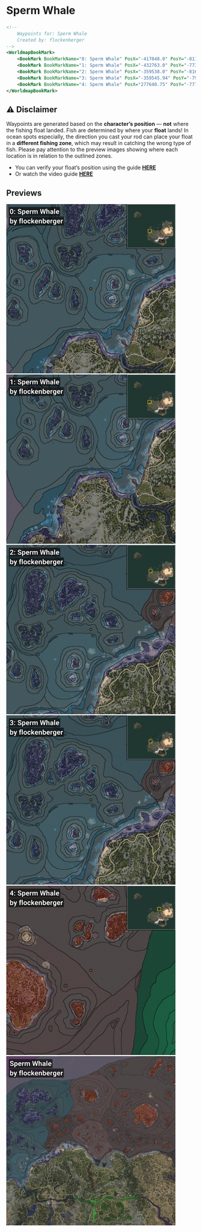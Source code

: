 # Sperm Whale
```xml
<!--
    Waypoints for: Sperm Whale
    Created by: flockenberger
-->
<WorldmapBookMark>
    <BookMark BookMarkName="0: Sperm Whale" PosX="-417048.0" PosY="-8117.0" PosZ="104068.0" />
    <BookMark BookMarkName="1: Sperm Whale" PosX="-432763.0" PosY="-7730.0" PosZ="58736.0" />
    <BookMark BookMarkName="2: Sperm Whale" PosX="-359538.0" PosY="-8169.0" PosZ="159728.0" />
    <BookMark BookMarkName="3: Sperm Whale" PosX="-359545.94" PosY="-7916.9907" PosZ="159407.69" />
    <BookMark BookMarkName="4: Sperm Whale" PosX="277640.75" PosY="-7774.7666" PosZ="354784.0" />
</WorldmapBookMark>
```

## ⚠️ Disclaimer
Waypoints are generated based on the __**character’s position**__ — __not__ where the fishing float landed.
Fish are determined by where your **float** lands!
In ocean spots especially, the direction you cast your rod can place your float in a **different fishing zone**, which may result in catching the wrong type of fish.
Please pay attention to the preview images showing where each location is in relation to the outlined zones.

- You can verify your float’s position using the guide [**HERE**](https://flockenberger.github.io/bdo-fish-position/)
- Or watch the video guide [**HERE**](https://youtu.be/t-VXcRoNojk)

## Previews
<img src="./Sperm Whale_0_Preview.webp" width="450"/> <img src="./Sperm Whale_1_Preview.webp" width="450"/> <img src="./Sperm Whale_2_Preview.webp" width="450"/> <img src="./Sperm Whale_3_Preview.webp" width="450"/> <img src="./Sperm Whale_4_Preview.webp" width="450"/> <img src="./Sperm Whale_Preview.webp" width="450"/> 